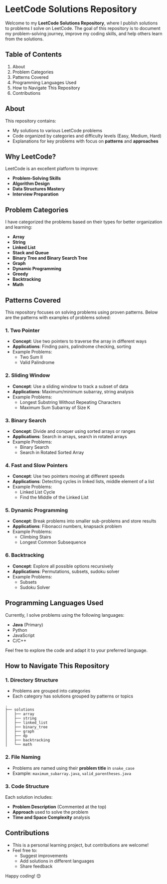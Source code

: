 # LeetCode Solutions Repository

Welcome to my **LeetCode Solutions Repository**, where I publish solutions to problems I solve on LeetCode. The goal of this repository is to document my problem-solving journey, improve my coding skills, and help others learn from the solutions.

## Table of Contents
1. About
2. Problem Categories
3. Patterns Covered
4. Programming Languages Used
5. How to Navigate This Repository
6. Contributions

## About
This repository contains:
* My solutions to various LeetCode problems
* Code organized by categories and difficulty levels (Easy, Medium, Hard)
* Explanations for key problems with focus on **patterns** and **approaches**

## Why LeetCode?
LeetCode is an excellent platform to improve:
* **Problem-Solving Skills**
* **Algorithm Design**
* **Data Structures Mastery**
* **Interview Preparation**

## Problem Categories
I have categorized the problems based on their types for better organization and learning:
* **Array**
* **String**
* **Linked List**
* **Stack and Queue**
* **Binary Tree and Binary Search Tree**
* **Graph**
* **Dynamic Programming**
* **Greedy**
* **Backtracking**
* **Math**

## Patterns Covered
This repository focuses on solving problems using proven patterns. Below are the patterns with examples of problems solved:

### 1. Two Pointer
* **Concept**: Use two pointers to traverse the array in different ways
* **Applications**: Finding pairs, palindrome checking, sorting
* Example Problems:
  * Two Sum II
  * Valid Palindrome

### 2. Sliding Window
* **Concept**: Use a sliding window to track a subset of data
* **Applications**: Maximum/minimum subarray, string analysis
* Example Problems:
  * Longest Substring Without Repeating Characters
  * Maximum Sum Subarray of Size K

### 3. Binary Search
* **Concept**: Divide and conquer using sorted arrays or ranges
* **Applications**: Search in arrays, search in rotated arrays
* Example Problems:
  * Binary Search
  * Search in Rotated Sorted Array

### 4. Fast and Slow Pointers
* **Concept**: Use two pointers moving at different speeds
* **Applications**: Detecting cycles in linked lists, middle element of a list
* Example Problems:
  * Linked List Cycle
  * Find the Middle of the Linked List

### 5. Dynamic Programming
* **Concept**: Break problems into smaller sub-problems and store results
* **Applications**: Fibonacci numbers, knapsack problem
* Example Problems:
  * Climbing Stairs
  * Longest Common Subsequence

### 6. Backtracking
* **Concept**: Explore all possible options recursively
* **Applications**: Permutations, subsets, sudoku solver
* Example Problems:
  * Subsets
  * Sudoku Solver

## Programming Languages Used
Currently, I solve problems using the following languages:
* **Java** (Primary)
* Python
* JavaScript
* C/C++ 

Feel free to explore the code and adapt it to your preferred language.

## How to Navigate This Repository

### 1. Directory Structure
* Problems are grouped into categories
* Each category has solutions grouped by patterns or topics

```
.
├── solutions
│   ├── array
│   ├── string
│   ├── linked_list
│   ├── binary_tree
│   ├── graph
│   ├── dp
│   ├── backtracking
│   └── math
```

### 2. File Naming
* Problems are named using their **problem title** in `snake_case`
* Example: `maximum_subarray.java`, `valid_parentheses.java`

### 3. Code Structure
Each solution includes:
* **Problem Description** (Commented at the top)
* **Approach** used to solve the problem
* **Time and Space Complexity** analysis

## Contributions
* This is a personal learning project, but contributions are welcome!
* Feel free to:
  * Suggest improvements
  * Add solutions in different languages
  * Share feedback

Happy coding! 😊
